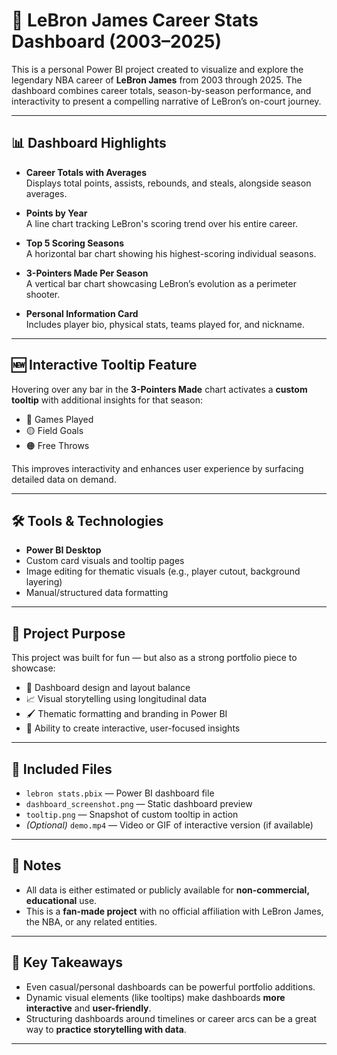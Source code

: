 # 🏀 LeBron James Career Stats Dashboard (2003–2025)

This is a personal Power BI project created to visualize and explore the legendary NBA career of **LeBron James** from 2003 through 2025. The dashboard combines career totals, season-by-season performance, and interactivity to present a compelling narrative of LeBron’s on-court journey.

---

## 📊 Dashboard Highlights

- **Career Totals with Averages**  
  Displays total points, assists, rebounds, and steals, alongside season averages.

- **Points by Year**  
  A line chart tracking LeBron's scoring trend over his entire career.

- **Top 5 Scoring Seasons**  
  A horizontal bar chart showing his highest-scoring individual seasons.

- **3-Pointers Made Per Season**  
  A vertical bar chart showcasing LeBron’s evolution as a perimeter shooter.

- **Personal Information Card**  
  Includes player bio, physical stats, teams played for, and nickname.

---

## 🆕 Interactive Tooltip Feature

Hovering over any bar in the **3-Pointers Made** chart activates a **custom tooltip** with additional insights for that season:

- 🏀 Games Played  
- 🟡 Field Goals  
- 🟠 Free Throws  

This improves interactivity and enhances user experience by surfacing detailed data on demand.

---

## 🛠️ Tools & Technologies

- **Power BI Desktop**
- Custom card visuals and tooltip pages
- Image editing for thematic visuals (e.g., player cutout, background layering)
- Manual/structured data formatting

---

## 🎯 Project Purpose

This project was built for fun — but also as a strong portfolio piece to showcase:

- 📐 Dashboard design and layout balance  
- 📈 Visual storytelling using longitudinal data  
- 🖌️ Thematic formatting and branding in Power BI  
- 🧠 Ability to create interactive, user-focused insights

---

## 📁 Included Files

- `lebron stats.pbix` — Power BI dashboard file  
- `dashboard_screenshot.png` — Static dashboard preview  
- `tooltip.png` — Snapshot of custom tooltip in action  
- *(Optional)* `demo.mp4` — Video or GIF of interactive version (if available)

---

## 📌 Notes

- All data is either estimated or publicly available for **non-commercial, educational** use.
- This is a **fan-made project** with no official affiliation with LeBron James, the NBA, or any related entities.

---

## 🧠 Key Takeaways

- Even casual/personal dashboards can be powerful portfolio additions.
- Dynamic visual elements (like tooltips) make dashboards **more interactive** and **user-friendly**.
- Structuring dashboards around timelines or career arcs can be a great way to **practice storytelling with data**.

---



